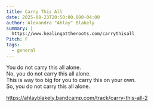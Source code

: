 ```yaml
---
title: Carry This All
date: 2025-08-23T20:50:00.000-04:00
author: Alexandra "Ahlay" Blakely
summary: |
  https://www.healingattheroots.com/carrythisall
Pitch: F
tags:
  - general
---
```

You do not carry this all alone.\
No, you do not carry this all alone.\
This is way too big for you to carry this on your own.\
So, you do not carry this all alone.

<https://ahlayblakely.bandcamp.com/track/carry-this-all-2>
